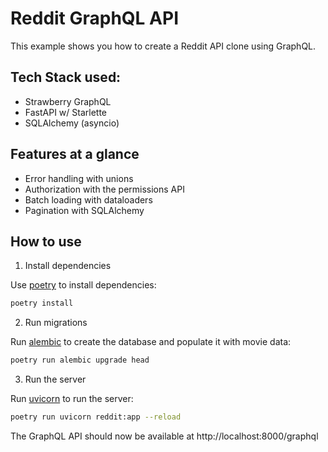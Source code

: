 # Reddit GraphQL API

This example shows you how to create a Reddit API clone using GraphQL.

## Tech Stack used:

- Strawberry GraphQL
- FastAPI w/ Starlette
- SQLAlchemy (asyncio)

## Features at a glance

- Error handling with unions
- Authorization with the permissions API
- Batch loading with dataloaders
- Pagination with SQLAlchemy

## How to use

1. Install dependencies

Use [poetry](https://python-poetry.org/) to install dependencies:

```bash
poetry install
```

2. Run migrations

Run [alembic](https://alembic.sqlalchemy.org/en/latest/) to create the database
and populate it with movie data:

```bash
poetry run alembic upgrade head
```

3. Run the server

Run [uvicorn](https://www.uvicorn.org/) to run the server:

```bash
poetry run uvicorn reddit:app --reload
```

The GraphQL API should now be available at http://localhost:8000/graphql
